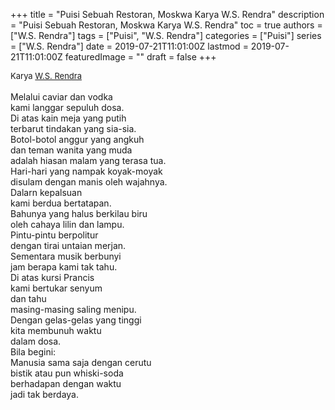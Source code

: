 +++
title = "Puisi Sebuah Restoran, Moskwa Karya W.S. Rendra"
description = "Puisi Sebuah Restoran, Moskwa Karya W.S. Rendra"
toc = true
authors = ["W.S. Rendra"]
tags = ["Puisi", "W.S. Rendra"]
categories = ["Puisi"]
series = ["W.S. Rendra"]
date = 2019-07-21T11:01:00Z
lastmod = 2019-07-21T11:01:00Z
featuredImage = ""
draft = false
+++

<div style="text-align: justify;">
<div style="font-size: small;">Karya <a href="/authors/w.s.-rendra/" target="_blank">W.S. Rendra</a></div><br />
Melalui caviar dan vodka<br />kami langgar sepuluh dosa.<br />Di atas kain meja yang putih<br />terbarut tindakan yang sia-sia.<br />Botol-botol anggur yang angkuh<br />dan teman wanita yang muda<br />adalah hiasan malam yang terasa tua.<br />Hari-hari yang nampak koyak-moyak<br />disulam dengan manis oleh wajahnya.<br />Dalarn kepalsuan<br />kami berdua bertatapan.<br />Bahunya yang halus berkilau biru<br />oleh cahaya lilin dan lampu.<br />Pintu-pintu berpolitur<br />dengan tirai untaian merjan.<br />Sementara musik berbunyi<br />jam berapa kami tak tahu.<br />Di atas kursi Prancis<br />kami bertukar senyum<br />dan tahu<br />masing-masing saling menipu.<br />Dengan gelas-gelas yang tinggi<br />kita membunuh waktu<br />dalam dosa.<br />Bila begini:<br />Manusia sama saja dengan cerutu<br />bistik atau pun whiski-soda<br />berhadapan dengan waktu<br />jadi tak berdaya.</div>
